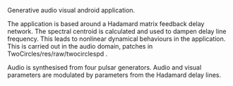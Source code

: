 Generative audio visual android application.

The application is based around a Hadamard matrix feedback delay network. The spectral centroid is calculated and used to dampen delay line frequency. This leads to nonlinear dynamical behaviours in the application. This is carried out in the audio domain, patches in TwoCircles/res/raw/twocirclespd .

Audio is synthesised from four pulsar generators. Audio and visual parameters are modulated by parameters from the Hadamard delay lines.
